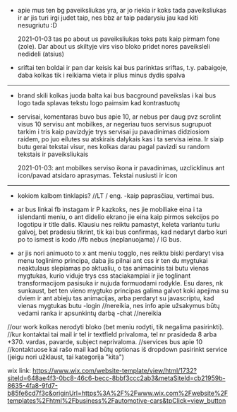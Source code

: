 - apie mus ten bg paveiksliukas yra, ar jo riekia ir koks tada paveiksliukas
  ir ar jis turi irgi judet taip, nes bbz ar taip padarysiu jau kad kiti nesugriutu :D

  2021-01-03 tas po about us paveiksliukas toks pats kaip pirmam fone (zole). Dar about us skiltyje virs viso bloko pridet nores paveiksleli nedideli (atsius)

- sriftai ten boldai ir pan dar keisis kai bus parinktas sriftas, t.y. pabaigoje, daba kolkas tik i reikiama vieta ir plius minus dydis spalva

---

- brand skili kolkas juoda balta kai bus bacground paveikslas
  i kai bus logo tada splavas tekstu logo paimsim kad kontrastuotų

- servisai, komentaras buvo bus apie 10, ar nebus per daug pvz scrolint visus 10 servisu ant mobilkes, ar negeriau tuos servisus sugrupuot tarkim i tris kaip pavizdyje trys servisai ju pavadinimas didziosiom raidem, po juo eilutes
  su atskirais dalykais kas i ta servisa ieina.
  Ir siaip butu gerai tekstai visur, nes kolkas darau pagal pavizdi su random tekstais ir paveiksliukais

  2021-01-03: ant mobilkes serviso ikona ir pavadinimas, uzclicklinus ant icon/pavad atsidaro aprasymas. Tekstai nusiusti ir icon

---

- kokiom kalbom tinklapis? //LT / eng. -kaip paprasčiau, vertimai bus.

- ar bus linkai fb instagam ir P kazkoks, nes jie mobiliake eina i ta islendanti meniu, o ant didelio ekrano jie eina kaip pirmos sekcijos po logotipu ir title dalis. Klausiu nes reiktu pamastyt, keleta variantu turiu galvoj, bet pradesiu tikrint, tik kai bus confirmas, kad nedaryt darbo kuri po to ismest is kodo //fb nebus (neplanuojama) / IG bus.
- ar jis nori animuoto to x ant meniu togglo, nes reiktu biski perdaryt visa menu toglinimo principa, daba jis pilnai ant css
  ir ten du mygtukai neaktulaus slepiamas po aktualiu, o tas animacinis tai butu vienas mygtukas, kurio viduje trys css staciakampiai ir jie toglinant transformacijom
  pasisuka ir nujuda formuodami rodykle. Esu dares, nk sunkaust, bet ten vieno mygtuko principas
  galima galvot koki apejima su dviem ir ant abieju tas animacijas, arba perdaryt su javascriptu, kad vienas mygtukas butu
  -login //nereikia, nes info apie užsakymus būtų vedami ranka ir apsunkintų darbą
  -chat //nereikia

//our work kolkas nerodyti bloko (bet meniu rodyti, tik negalima pasirinkti).
//kur kontaktai tai mail ir tel ir textfield privaloma, tel nr prasideda 8 arba +370. vardas, pavarde, subject neprivaloma.
//services bus apie 10
//kontaktuose kai rašo mail kad būtų optionas iš dropdown pasirinkt service (jeigu nori užklaust, tai kategorija "kita")

wix link:
https://www.wix.com/website-template/view/html/1732?siteId=648ae4f3-0bc8-46c6-becc-8bbf3ccc2ab3&metaSiteId=cb21959b-8635-4fa8-9fd7-b85fe6cd7f3c&originUrl=https%3A%2F%2Fwww.wix.com%2Fwebsite%2Ftemplates%2Fhtml%2Fbusiness%2Fautomotive-cars&tpClick=view_button
